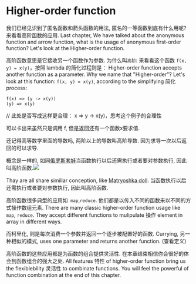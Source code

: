# Higher-order function
我们已经见识到了匿名函数和箭头函数的用法, 匿名的一等函数到底有什么用呢? 来看看高阶函数的应用.
Last chapter, We have talked about the anonymous function and arrow function, what is the usage of anonymous first-order function? Let's look at the Higher-order function.

高阶函数意思是它接收另一个函数作为参数. 为什么叫`高阶`: 来看看这个函数 `f(x, y) = x(y)`，按照 lambda 的简化过程则是：
Higher-order function accepts another function as a parameter. Why we name that "Higher-order"? Let's look at this function: `f(x, y) = x(y)`, according to the simplifying 简化 process:
```
f(x) => (y -> x(y))
(y) => x(y)
```
// 此处是否写成这样更合理： x => y -> x(y)，思考这个例子的合理性

可以卡出来虽然只是调用 f, 但是返回还有一个函数x要求值.

还记得高等数学里面的导数吗, 两阶以上的导数叫高阶导数. 因为求导一次以后返回的可以求导.

概念是一样的, 如同[俄罗斯套娃](https://en.wikipedia.org/wiki/Matryoshka_doll)当函数执行以后还需执行或者要对参数执行, 因此叫高阶函数.![](http://s3.amazonaws.com/lyah/recursion.png)

Thay are all share similiar conception, like [Matryoshka doll](https://en.wikipedia.org/wiki/Matryoshka_doll). 当函数执行以后还需执行或者要对参数执行, 因此叫高阶函数.

高阶函数很多典型的应用如` map`,`reduce`. 他们都是以传入不同的函数来以不同的方式操作数组元素.
There are many classic higher-order function usage like `map`, `reduce`. They accept different functions to mulipulate 操作 element in array in different ways.
 
而柯里化, 则是每次消费一个参数并返回一个逐步被配置好的函数.
Currying, 另一种相似的模式, uses one parameter and returns another function. (查看定义)

高阶函数的这些应用都是为函数的组合提供灵活性. 在本章结束相信你会很好的体会到函数组合的强大之处.
All features 特性 of higher-order function bring us the flexiblebility 灵活性 to combinate functions. You will feel the powerful of function combination at the end of this chapter.
